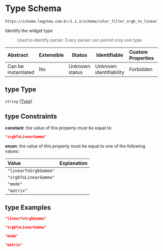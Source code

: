 # Type Schema

```txt
https://schema.legytma.com.br/1.1.2/schema/color_filter_srgb_to_linear_gamma.schema.json#/properties/type
```

Identify the widget type


> Used to identify parser. Every parser can permit only one type
>

| Abstract            | Extensible | Status         | Identifiable            | Custom Properties | Additional Properties | Access Restrictions | Defined In                                                                                                                        |
| :------------------ | ---------- | -------------- | ----------------------- | :---------------- | --------------------- | ------------------- | --------------------------------------------------------------------------------------------------------------------------------- |
| Can be instantiated | No         | Unknown status | Unknown identifiability | Forbidden         | Allowed               | none                | [color_filter_srgb_to_linear_gamma.schema.json\*](../schema/color_filter_srgb_to_linear_gamma.schema.json) |

## type Type

`string` ([Type](color_filter_srgb_to_linear_gamma-properties-type.md))

## type Constraints

**constant**: the value of this property must be equal to:

```json
"srgbToLinearGamma"
```

**enum**: the value of this property must be equal to one of the following values:

| Value                 | Explanation |
| :-------------------- | ----------- |
| `"linearToSrgbGamma"` |             |
| `"srgbToLinearGamma"` |             |
| `"mode"`              |             |
| `"matrix"`            |             |

## type Examples

```json
"linearToSrgbGamma"
```

```json
"srgbToLinearGamma"
```

```json
"mode"
```

```json
"matrix"
```

